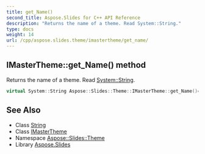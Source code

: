 ```yaml
---
title: get_Name()
second_title: Aspose.Slides for C++ API Reference
description: "Returns the name of a theme. Read System::String."
type: docs
weight: 14
url: /cpp/aspose.slides.theme/imastertheme/get_name/
---
```

## IMasterTheme::get_Name() method


Returns the name of a theme. Read [System::String](../../../system/string/).

```cpp
virtual System::String Aspose::Slides::Theme::IMasterTheme::get_Name()=0
```

## See Also

* Class [String](../../system/string/)
* Class [IMasterTheme](./)
* Namespace [Aspose::Slides::Theme](../)
* Library [Aspose.Slides](../../)